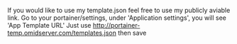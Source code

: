 If you would like to use my template.json feel free to use my publicly aviable link.
Go to your portainer/settings, under 'Application settings', you will see 'App Template URL'
Just use http://portainer-temp.omidserver.com/templates.json then save
